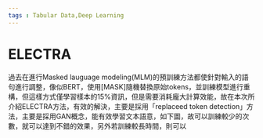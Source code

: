 ```yaml
---
tags : Tabular Data,Deep Learning
---
```

ELECTRA
===
過去在進行Masked lauguage modeling(MLM)的預訓練方法都使針對輸入的語句進行調整，像似BERT，使用[MASK]隨機替換原始tokens，並訓練模型進行重構，但這樣方式僅學習樣本的15%資訊，但是需要消耗龐大計算效能，故在本次所介紹ELECTRA方法，有效的解決，主要是採用「replaceed token detection」方法，主要是採用GAN概念，能有效學習文本語意，如下圖，故可以訓練較少的次數，就可以達到不錯的效果，另外若訓練較長時間，則可以